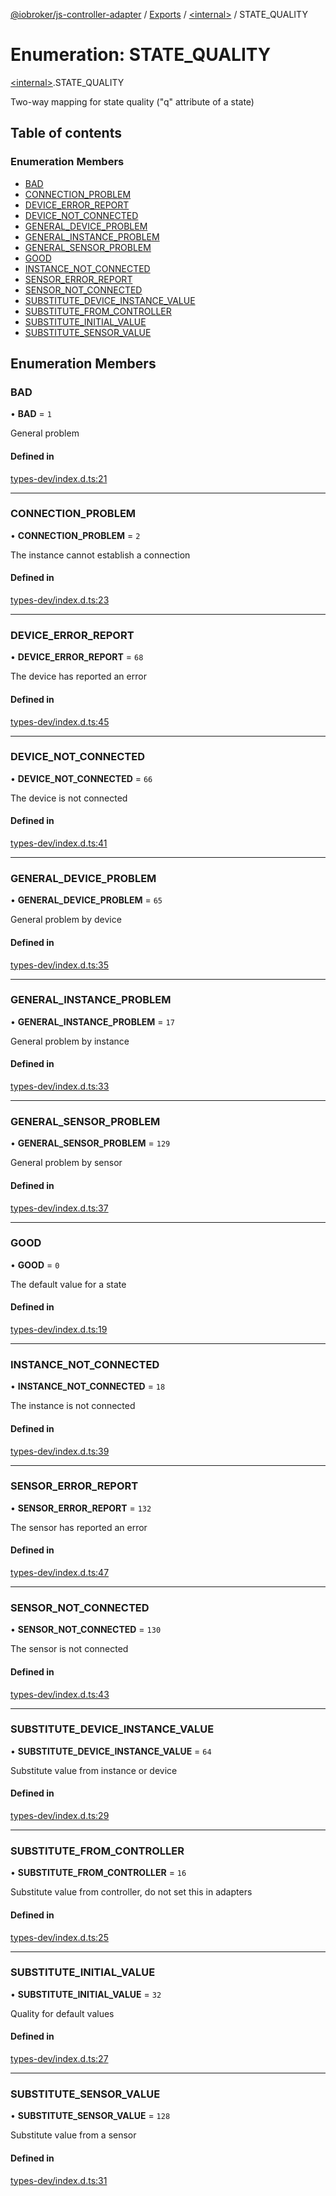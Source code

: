 [@iobroker/js-controller-adapter](../README.md) / [Exports](../modules.md) / [\<internal\>](../modules/internal_.md) / STATE\_QUALITY

# Enumeration: STATE\_QUALITY

[\<internal\>](../modules/internal_.md).STATE_QUALITY

Two-way mapping for state quality ("q" attribute of a state)

## Table of contents

### Enumeration Members

- [BAD](internal_.STATE_QUALITY-1.md#bad)
- [CONNECTION\_PROBLEM](internal_.STATE_QUALITY-1.md#connection_problem)
- [DEVICE\_ERROR\_REPORT](internal_.STATE_QUALITY-1.md#device_error_report)
- [DEVICE\_NOT\_CONNECTED](internal_.STATE_QUALITY-1.md#device_not_connected)
- [GENERAL\_DEVICE\_PROBLEM](internal_.STATE_QUALITY-1.md#general_device_problem)
- [GENERAL\_INSTANCE\_PROBLEM](internal_.STATE_QUALITY-1.md#general_instance_problem)
- [GENERAL\_SENSOR\_PROBLEM](internal_.STATE_QUALITY-1.md#general_sensor_problem)
- [GOOD](internal_.STATE_QUALITY-1.md#good)
- [INSTANCE\_NOT\_CONNECTED](internal_.STATE_QUALITY-1.md#instance_not_connected)
- [SENSOR\_ERROR\_REPORT](internal_.STATE_QUALITY-1.md#sensor_error_report)
- [SENSOR\_NOT\_CONNECTED](internal_.STATE_QUALITY-1.md#sensor_not_connected)
- [SUBSTITUTE\_DEVICE\_INSTANCE\_VALUE](internal_.STATE_QUALITY-1.md#substitute_device_instance_value)
- [SUBSTITUTE\_FROM\_CONTROLLER](internal_.STATE_QUALITY-1.md#substitute_from_controller)
- [SUBSTITUTE\_INITIAL\_VALUE](internal_.STATE_QUALITY-1.md#substitute_initial_value)
- [SUBSTITUTE\_SENSOR\_VALUE](internal_.STATE_QUALITY-1.md#substitute_sensor_value)

## Enumeration Members

### BAD

• **BAD** = ``1``

General problem

#### Defined in

[types-dev/index.d.ts:21](https://github.com/ioBroker/ioBroker.js-controller/blob/3bbff415/packages/types-dev/index.d.ts#L21)

___

### CONNECTION\_PROBLEM

• **CONNECTION\_PROBLEM** = ``2``

The instance cannot establish a connection

#### Defined in

[types-dev/index.d.ts:23](https://github.com/ioBroker/ioBroker.js-controller/blob/3bbff415/packages/types-dev/index.d.ts#L23)

___

### DEVICE\_ERROR\_REPORT

• **DEVICE\_ERROR\_REPORT** = ``68``

The device has reported an error

#### Defined in

[types-dev/index.d.ts:45](https://github.com/ioBroker/ioBroker.js-controller/blob/3bbff415/packages/types-dev/index.d.ts#L45)

___

### DEVICE\_NOT\_CONNECTED

• **DEVICE\_NOT\_CONNECTED** = ``66``

The device is not connected

#### Defined in

[types-dev/index.d.ts:41](https://github.com/ioBroker/ioBroker.js-controller/blob/3bbff415/packages/types-dev/index.d.ts#L41)

___

### GENERAL\_DEVICE\_PROBLEM

• **GENERAL\_DEVICE\_PROBLEM** = ``65``

General problem by device

#### Defined in

[types-dev/index.d.ts:35](https://github.com/ioBroker/ioBroker.js-controller/blob/3bbff415/packages/types-dev/index.d.ts#L35)

___

### GENERAL\_INSTANCE\_PROBLEM

• **GENERAL\_INSTANCE\_PROBLEM** = ``17``

General problem by instance

#### Defined in

[types-dev/index.d.ts:33](https://github.com/ioBroker/ioBroker.js-controller/blob/3bbff415/packages/types-dev/index.d.ts#L33)

___

### GENERAL\_SENSOR\_PROBLEM

• **GENERAL\_SENSOR\_PROBLEM** = ``129``

General problem by sensor

#### Defined in

[types-dev/index.d.ts:37](https://github.com/ioBroker/ioBroker.js-controller/blob/3bbff415/packages/types-dev/index.d.ts#L37)

___

### GOOD

• **GOOD** = ``0``

The default value for a state

#### Defined in

[types-dev/index.d.ts:19](https://github.com/ioBroker/ioBroker.js-controller/blob/3bbff415/packages/types-dev/index.d.ts#L19)

___

### INSTANCE\_NOT\_CONNECTED

• **INSTANCE\_NOT\_CONNECTED** = ``18``

The instance is not connected

#### Defined in

[types-dev/index.d.ts:39](https://github.com/ioBroker/ioBroker.js-controller/blob/3bbff415/packages/types-dev/index.d.ts#L39)

___

### SENSOR\_ERROR\_REPORT

• **SENSOR\_ERROR\_REPORT** = ``132``

The sensor has reported an error

#### Defined in

[types-dev/index.d.ts:47](https://github.com/ioBroker/ioBroker.js-controller/blob/3bbff415/packages/types-dev/index.d.ts#L47)

___

### SENSOR\_NOT\_CONNECTED

• **SENSOR\_NOT\_CONNECTED** = ``130``

The sensor is not connected

#### Defined in

[types-dev/index.d.ts:43](https://github.com/ioBroker/ioBroker.js-controller/blob/3bbff415/packages/types-dev/index.d.ts#L43)

___

### SUBSTITUTE\_DEVICE\_INSTANCE\_VALUE

• **SUBSTITUTE\_DEVICE\_INSTANCE\_VALUE** = ``64``

Substitute value from instance or device

#### Defined in

[types-dev/index.d.ts:29](https://github.com/ioBroker/ioBroker.js-controller/blob/3bbff415/packages/types-dev/index.d.ts#L29)

___

### SUBSTITUTE\_FROM\_CONTROLLER

• **SUBSTITUTE\_FROM\_CONTROLLER** = ``16``

Substitute value from controller, do not set this in adapters

#### Defined in

[types-dev/index.d.ts:25](https://github.com/ioBroker/ioBroker.js-controller/blob/3bbff415/packages/types-dev/index.d.ts#L25)

___

### SUBSTITUTE\_INITIAL\_VALUE

• **SUBSTITUTE\_INITIAL\_VALUE** = ``32``

Quality for default values

#### Defined in

[types-dev/index.d.ts:27](https://github.com/ioBroker/ioBroker.js-controller/blob/3bbff415/packages/types-dev/index.d.ts#L27)

___

### SUBSTITUTE\_SENSOR\_VALUE

• **SUBSTITUTE\_SENSOR\_VALUE** = ``128``

Substitute value from a sensor

#### Defined in

[types-dev/index.d.ts:31](https://github.com/ioBroker/ioBroker.js-controller/blob/3bbff415/packages/types-dev/index.d.ts#L31)

